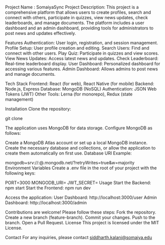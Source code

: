 Project Name : SomaiyaSync 
Project Description:
This project is a comprehensive platform that allows users to create profiles, search and connect with others, participate in quizzes, view news updates, check leaderboards, and manage documents. The platform includes a user dashboard and an admin dashboard, providing tools for administrators to post news and updates effectively.


Features
Authentication: User login, registration, and session management.
Profile Setup: User profile creation and editing.
Search Users: Find and connect with other users.
Play Quiz: Participate in quizzes and view scores.
View News Updates: Access latest news and updates.
Check Leaderboard: Real-time leaderboard display.
User Dashboard: Personalized dashboard for accessing various features.
Admin Dashboard: Allows admins to post news and manage documents.

Tech Stack
Frontend: React (for web), React Native (for mobile)
Backend: Node.js, Express
Database: MongoDB (NoSQL)
Authentication: JSON Web Tokens (JWT)
Other Tools: Lerna (for monorepo), Redux (state management)

Installation
Clone the repository:

git clone <repository-url>


The application uses MongoDB for data storage. Configure MongoDB as follows:

Create a MongoDB Atlas account or set up a local MongoDB instance.
Create the necessary database and collections, or allow the application to create them automatically on first use.
Database URI Example:

mongodb+srv://<username>:<password>@<cluster>.mongodb.net/<database>?retryWrites=true&w=majority
Environment Variables
Create a .env file in the root of your project with the following keys:

PORT=3000
MONGODB_URI=<your-mongodb-uri>
JWT_SECRET=<your-jwt-secret>
Usage
Start the Backend:
npm start
Start the Frontend:
npm run dev

Access the application:
User Dashboard: http://localhost:3000/user
Admin Dashboard: http://localhost:3000/admin

Contributions are welcome! Please follow these steps:
Fork the repository.
Create a new branch (feature-branch).
Commit your changes.
Push to the branch.
Open a Pull Request.
License
This project is licensed under the MIT License.

Contact
For any inquiries, please contact siddharth.kalani@somaiya.edu
